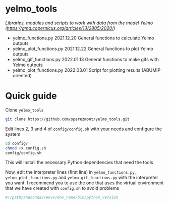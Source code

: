 # yelmo_tools
*Libraries, modules and scripts to work with data from the model Yelmo (https://gmd.copernicus.org/articles/13/2805/2020/)*
* yelmo_functions.py        2021.12.20	General functions to calculate Yelmo outputs
* yelmo_plot_functions.py   2021.12.22	General functions to plot Yelmo outputs 
* yelmo_gif_functions.py    2022.01.13	General functions to make gifs with Yelmo outputs
* yelmo_plot_functions.py   2022.03.01  Script for plotting results (ABUMIP oriented)

# Quick guide
Clone `yelmo_tools`
```bash
git clone https://github.com/sperezmont/yelmo_tools.git
```
Edit lines 2, 3 and 4 of `config/config.sh` with your needs and configure the system
```bash
cd config/
chmod +x config.sh
config/config.sh
```
This will install the necessary Python dependencies that need the tools

Now, edit the interpreter lines (first line) in `yelmo_functions.py`, `yelmo_plot_functions.py` and `yelmo_gif_functions.py` with the interpreter you want. I recommend you to use the one that uses the virtual environment that we have created with `config.sh` to avoid problems
```python
#!/path/anaconda3/envs/env_name/bin/python_version
```
